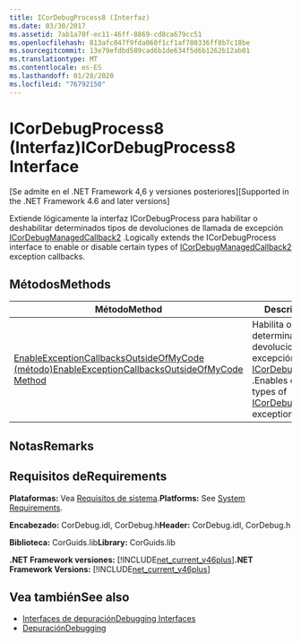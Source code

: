 ```yaml
---
title: ICorDebugProcess8 (Interfaz)
ms.date: 03/30/2017
ms.assetid: 7ab1a70f-ec11-46ff-8869-cd8ca679cc51
ms.openlocfilehash: 813afc047f9fda060f1cf1af780336ff8b7c18be
ms.sourcegitcommit: 13e79efdbd589cad6b1de634f5d6b1262b12ab01
ms.translationtype: MT
ms.contentlocale: es-ES
ms.lasthandoff: 01/28/2020
ms.locfileid: "76792150"
---
```

# <a name="icordebugprocess8-interface"></a><span data-ttu-id="81287-102">ICorDebugProcess8 (Interfaz)</span><span class="sxs-lookup"><span data-stu-id="81287-102">ICorDebugProcess8 Interface</span></span>
<span data-ttu-id="81287-103">[Se admite en el .NET Framework 4,6 y versiones posteriores]</span><span class="sxs-lookup"><span data-stu-id="81287-103">[Supported in the .NET Framework 4.6 and later versions]</span></span>  
  
 <span data-ttu-id="81287-104">Extiende lógicamente la interfaz ICorDebugProcess para habilitar o deshabilitar determinados tipos de devoluciones de llamada de excepción [ICorDebugManagedCallback2](icordebugmanagedcallback2-interface.md) .</span><span class="sxs-lookup"><span data-stu-id="81287-104">Logically extends the ICorDebugProcess interface to enable or disable certain types of [ICorDebugManagedCallback2](icordebugmanagedcallback2-interface.md) exception callbacks.</span></span>  
  
## <a name="methods"></a><span data-ttu-id="81287-105">Métodos</span><span class="sxs-lookup"><span data-stu-id="81287-105">Methods</span></span>  
  
|<span data-ttu-id="81287-106">Método</span><span class="sxs-lookup"><span data-stu-id="81287-106">Method</span></span>|<span data-ttu-id="81287-107">Descripción</span><span class="sxs-lookup"><span data-stu-id="81287-107">Description</span></span>|  
|------------|-----------------|  
|[<span data-ttu-id="81287-108">EnableExceptionCallbacksOutsideOfMyCode (método)</span><span class="sxs-lookup"><span data-stu-id="81287-108">EnableExceptionCallbacksOutsideOfMyCode Method</span></span>](icordebugprocess8-enableexceptioncallbacksoutsideofmycode-method.md)|<span data-ttu-id="81287-109">Habilita o deshabilita determinados tipos de devoluciones de llamada de excepción de [ICorDebugManagedCallback2](icordebugmanagedcallback2-interface.md) .</span><span class="sxs-lookup"><span data-stu-id="81287-109">Enables or disables certain types of [ICorDebugManagedCallback2](icordebugmanagedcallback2-interface.md) exception callbacks.</span></span>|  
  
## <a name="remarks"></a><span data-ttu-id="81287-110">Notas</span><span class="sxs-lookup"><span data-stu-id="81287-110">Remarks</span></span>  
  
## <a name="requirements"></a><span data-ttu-id="81287-111">Requisitos de</span><span class="sxs-lookup"><span data-stu-id="81287-111">Requirements</span></span>  
 <span data-ttu-id="81287-112">**Plataformas:** Vea [Requisitos de sistema](../../../../docs/framework/get-started/system-requirements.md).</span><span class="sxs-lookup"><span data-stu-id="81287-112">**Platforms:** See [System Requirements](../../../../docs/framework/get-started/system-requirements.md).</span></span>  
  
 <span data-ttu-id="81287-113">**Encabezado:** CorDebug.idl, CorDebug.h</span><span class="sxs-lookup"><span data-stu-id="81287-113">**Header:** CorDebug.idl, CorDebug.h</span></span>  
  
 <span data-ttu-id="81287-114">**Biblioteca:** CorGuids.lib</span><span class="sxs-lookup"><span data-stu-id="81287-114">**Library:** CorGuids.lib</span></span>  
  
 <span data-ttu-id="81287-115">**.NET Framework versiones:** [!INCLUDE[net_current_v46plus](../../../../includes/net-current-v46plus-md.md)]</span><span class="sxs-lookup"><span data-stu-id="81287-115">**.NET Framework Versions:** [!INCLUDE[net_current_v46plus](../../../../includes/net-current-v46plus-md.md)]</span></span>  
  
## <a name="see-also"></a><span data-ttu-id="81287-116">Vea también</span><span class="sxs-lookup"><span data-stu-id="81287-116">See also</span></span>

- [<span data-ttu-id="81287-117">Interfaces de depuración</span><span class="sxs-lookup"><span data-stu-id="81287-117">Debugging Interfaces</span></span>](debugging-interfaces.md)
- [<span data-ttu-id="81287-118">Depuración</span><span class="sxs-lookup"><span data-stu-id="81287-118">Debugging</span></span>](index.md)
